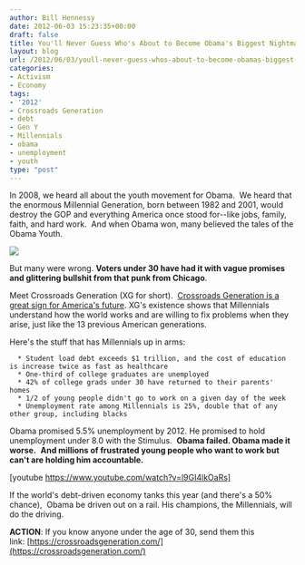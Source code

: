 ```yaml
---
author: Bill Hennessy
date: 2012-06-03 15:23:35+00:00
draft: false
title: You'll Never Guess Who's About to Become Obama's Biggest Nightmare
layout: blog
url: /2012/06/03/youll-never-guess-whos-about-to-become-obamas-biggest-nightmare/
categories:
- Activism
- Economy
tags:
- '2012'
- Crossroads Generation
- debt
- Gen Y
- Millennials
- obama
- unemployment
- youth
type: "post"
---
```


In 2008, we heard all about the youth movement for Obama.  We heard that the enormous Millennial Generation, born between 1982 and 2001, would destroy the GOP and everything America once stood for--like jobs, family, faith, and hard work.  And when Obama won, many believed the tales of the Obama Youth.

[![](https://ludicrite.files.wordpress.com/2012/06/vertigo-photo-4.jpg)
](https://ludicrite.files.wordpress.com/2012/06/vertigo-photo-4.jpg)

But many were wrong. **Voters under 30 have had it with vague promises and glittering bullshit from that punk from Chicago**.

Meet Crossroads Generation (XG for short).  [Crossroads Generation is a great sign for America's future](https://crossroadsgeneration.com/). XG's existence shows that Millennials understand how the world works and are willing to fix problems when they arise, just like the 13 previous American generations.

Here's the stuff that has Millennials up in arms:



	  * Student load debt exceeds $1 trillion, and the cost of education is increase twice as fast as healthcare
	  * One-third of college graduates are unemployed
	  * 42% of college grads under 30 have returned to their parents' homes
	  * 1/2 of young people didn't go to work on a given day of the week
	  * Unemployment rate among Millennials is 25%, double that of any other group, including blacks

Obama promised 5.5% unemployment by 2012. He promised to hold unemployment under 8.0 with the Stimulus.  **Obama failed. Obama made it worse.**  **And millions of frustrated young people who want to work but can't are holding him accountable.**

[youtube https://www.youtube.com/watch?v=l9GI4lkOaRs]

If the world's debt-driven economy tanks this year (and there's a 50% chance),  Obama be driven out on a rail. His champions, the Millennials, will do the driving.

**ACTION**: If you know anyone under the age of 30, send them this link: [https://crossroadsgeneration.com/](https://crossroadsgeneration.com/)
